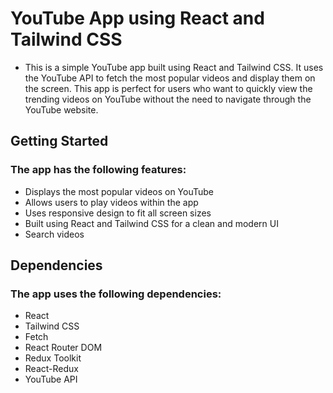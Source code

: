# YouTube App using React and Tailwind CSS

- This is a simple YouTube app built using React and Tailwind CSS. It uses the YouTube API to fetch the most popular videos and display them on the screen. This app is perfect for users who want to quickly view the trending videos on YouTube without the need to navigate through the YouTube website.

## Getting Started

### The app has the following features:

- Displays the most popular videos on YouTube
- Allows users to play videos within the app
- Uses responsive design to fit all screen sizes
- Built using React and Tailwind CSS for a clean and modern UI
- Search videos

## Dependencies

### The app uses the following dependencies:

- React
- Tailwind CSS
- Fetch
- React Router DOM
- Redux Toolkit
- React-Redux
- YouTube API
